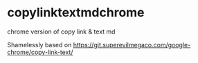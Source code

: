 # copylinktextmdchrome
chrome version of copy link &amp; text md


Shamelessly based on https://git.superevilmegaco.com/google-chrome/copy-link-text/